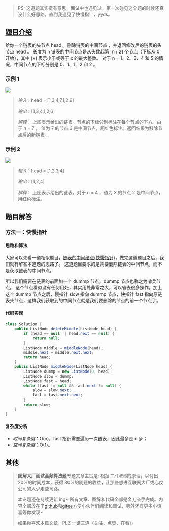 > PS: 这道题其实挺有意思，面试中也遇见过，第一次碰见这个题的时候还真没什么好思路，直到我遇见了快慢指针，yyds。

## [题目介绍](https://leetcode-cn.com/problems/delete-the-middle-node-of-a-linked-list/ "原题链接")

给你一个链表的头节点 head 。删除链表的中间节点 ，并返回修改后的链表的头节点 head 。
长度为 n 链表的中间节点是从头数起第 ⌊n / 2⌋ 个节点（下标从 0 开始），其中 ⌊x⌋ 表示小于或等于 x 的最大整数。
对于 n = 1、2、3、4 和 5 的情况，中间节点的下标分别是 0、1、1、2 和 2 。

### 示例 1

![](https://img-blog.csdnimg.cn/2781a39c07124f86afcc80b8700cb230.png)

> _输入_：head = [1,3,4,7,1,2,6]
>
> _输出_：[1,3,4,1,2,6]
>
> _解释_：
> 上图表示给出的链表。节点的下标分别标注在每个节点的下方。由于 n = 7 ， 值为 7 的节点 3 是中间节点，用红色标注。返回结果为移除节点后的新链表。

### 示例 2

![](https://img-blog.csdnimg.cn/6776ec1348124235ad760ec35944351a.png)

> _输入_：head = [1,2,3,4]
>
> _输出_：[1,2,4]
>
> _解释_：
> 上图表示给出的链表。对于 n = 4 ，值为 3 的节点 2 是中间节点，用红色标注。

## 题目解答

### 方法一：快慢指针

#### 思路和算法

大家可以先看一道相似题目，[链表的中间结点(快慢指针)](https://editor.csdn.net/md/?articleId=121789734)，做完这道题目之后，我们就有解答本道题的思路了。
这道题目要求的是需要删除链表的中间节点，而不是获取链表的中间节点。

所以我们需要在链表的前面加一个 dummp 节点，dummp 节点也称之为哨兵节点。
这个节点看似没有任何用处，其实用处非常之大，可以省去很多操作。加上这个 dummp 节点之后，慢指针 slow 指向 dummp 节点，快指针 fast 指向原链表头节点，这样我们获取到的中间节点就是我们要删除的节点的前一个节点了。

#### 代码实现

```java
class Solution {
    public ListNode deleteMiddle(ListNode head) {
        if (head == null || head.next == null) {
            return null;
        }
        ListNode middle = middleNode(head);
        middle.next = middle.next.next;
        return head;
    }
    public ListNode middleNode(ListNode head) {
        ListNode dummp = new ListNode(0, head);
        ListNode slow = dummp;
        ListNode fast = head;
        while (fast != null && fast.next != null) {
            slow = slow.next;
            fast = fast.next.next;
        }
        return slow;
    }
}
```

#### 复杂度分析

- _时间复杂度_：O(n)，fast 指针需要遍历一次链表，因此最多走 n 步；
- _空间复杂度_：O(1)。

## 其他

> **图解大厂面试高频算法题**专题文章主旨是: 根据*二八法则*的原理，以付出 20%的时间成本，获得 80%的刷题的收益，让那些想进互联网大厂或心仪公司的人少走些弯路。
>
> 本专题还在持续更新 ing~ 所有文章、图解和代码全部是金刀亲手完成。内容全部放在了[github](https://github.com/glodknife "github")和[gitee](https://gitee.com/goldknife6 "gitee")方便小伙伴们阅读和调试，另外还有更多小惊喜等你发现~
>
> 如果你喜欢本篇文章，PLZ 一键三连（关注、点赞、在看）。
